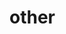 # other
<!-- @author DHJT 2019-11-12 -->

[1]: http://ask.zol.com.cn/x/4594777.html '如何找出某个软件的注册表,并删除? '